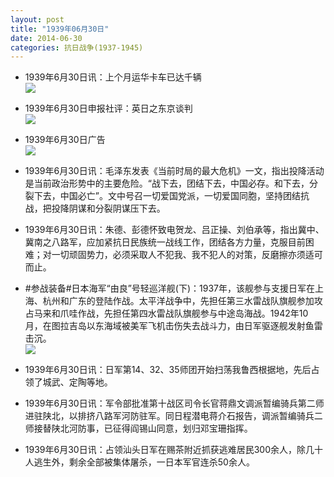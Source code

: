 ```yaml
---
layout: post
title: "1939年06月30日"
date: 2014-06-30
categories: 抗日战争(1937-1945)
---
```


<meta name="referrer" content="no-referrer" />

- 1939年6月30日讯：上个月运华卡车已达千辆 <br/><img src="https://ww4.sinaimg.cn/large/aca367d8jw1ehwg4dk98rj207805zwf3.jpg" />

- 1939年6月30日申报社评：英日之东京谈判 <br/><img src="https://ww4.sinaimg.cn/large/aca367d8jw1ehwee8srmcj20u30yyqsb.jpg" />

- 1939年6月30日广告 <br/><img src="https://ww1.sinaimg.cn/large/aca367d8jw1ehw60cvcxfj20kb0gq0ya.jpg" />

- 1939年6月30日讯：毛泽东发表《当前时局的最大危机》一文，指出投降活动是当前政治形势中的主要危险。“战下去，团结下去，中国必存。和下去，分裂下去，中国必亡”。文中号召一切爱国党派，一切爱国同胞，坚持团结抗战，把投降阴谋和分裂阴谋压下去。 

- 1939年6月30日讯：朱德、彭德怀致电贺龙、吕正操、刘伯承等，指出冀中、冀南之八路军，应加紧抗日民族统一战线工作，团结各方力量，克服目前困难；对一切顽固势力，必须采取人不犯我、我不犯人的对策，反磨擦亦须适可而止。 

- #参战装备#日本海军“由良”号轻巡洋舰(下)：1937年，该舰参与支援日军在上海、杭州和广东的登陆作战。太平洋战争中，先担任第三水雷战队旗舰参加攻占马来和爪哇作战，先担任第四水雷战队旗舰参与中途岛海战。1942年10月，在图拉吉岛以东海域被美军飞机击伤失去战斗力，由日军驱逐舰发射鱼雷击沉。 <br/><img src="https://ww3.sinaimg.cn/large/aca367d8jw1ehvwrrkhd5j20kk0ecjtc.jpg" />

- 1939年6月30日讯：日军第14、32、35师团开始扫荡我鲁西根据地，先后占领了城武、定陶等地。 

- 1939年6月30日讯：军令部批准第十战区司令长官蒋鼎文调派暂编骑兵第二师进驻陕北，以排挤八路军河防驻军。同日程潜电蒋介石报告，调派暂编骑兵二师接替陕北河防事，已征得阎锡山同意，划归邓宝珊指挥。 

- 1939年6月30日讯：占领汕头日军在赐茶附近抓获逃难居民300余人，除几十人逃生外，剩余全部被集体屠杀，一日本军官连杀50余人。 

